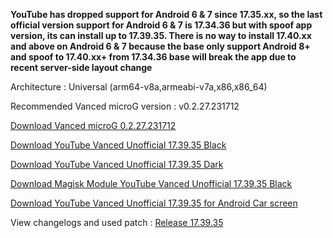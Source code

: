 **YouTube has dropped support for Android 6 & 7 since 17.35.xx, so the last official version support for Android 6 & 7 is 17.34.36 but with spoof app version, its can install up to 17.39.35. There is no way to install 17.40.xx and above on Android 6 & 7 because the base only support Android 8+ and spoof to 17.40.xx+ from 17.34.36 base will break the app due to recent server-side layout change**

Architecture : Universal (arm64-v8a,armeabi-v7a,x86,x86_64)

Recommended Vanced microG version : v0.2.27.231712

[Download Vanced microG 0.2.27.231712](https://github.com/cuynu/ytvanced/releases/download/18.01.38/Vanced.microG.0.2.27.231712.apk)

[Download YouTube Vanced Unofficial 17.39.35 Black](https://github.com/cuynu/ytvanced/releases/download/17.39.35/YouTube.Vanced.v17.39.35_Black_Universal.apk)

[Download YouTube Vanced Unofficial 17.39.35 Dark](https://github.com/cuynu/ytvanced/releases/download/17.39.35/YouTube.Vanced.v17.39.35_Dark_Universal.apk)

[Download Magisk Module YouTube Vanced Unofficial 17.39.35 Black](https://github.com/cuynu/ytvanced/releases/download/17.39.35/YouTube.Vanced.v17.39.35_Black_MagiskModule.zip)

[Download YouTube Vanced Unofficial 17.39.35 for Android Car screen](https://github.com/cuynu/ytvanced/releases/download/17.39.35/YouTube.Vanced.AndroidCarOled_v17.39.35.apk)


View changelogs and used patch : [Release 17.39.35](https://github.com/cuynu/ytvanced/releases/tag/17.39.35)
